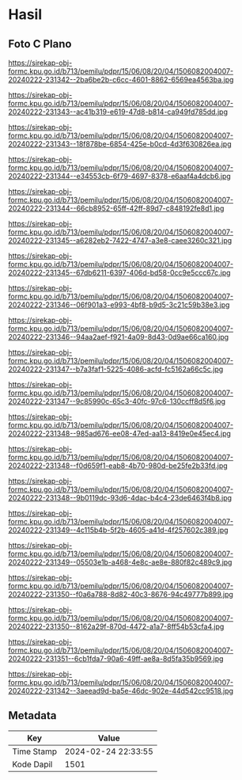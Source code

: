 # Hasil

## Foto C Plano

https://sirekap-obj-formc.kpu.go.id/b713/pemilu/pdpr/15/06/08/20/04/1506082004007-20240222-231342--2ba6be2b-c6cc-4601-8862-6569ea4563ba.jpg

https://sirekap-obj-formc.kpu.go.id/b713/pemilu/pdpr/15/06/08/20/04/1506082004007-20240222-231343--ac41b319-e619-47d8-b814-ca949fd785dd.jpg

https://sirekap-obj-formc.kpu.go.id/b713/pemilu/pdpr/15/06/08/20/04/1506082004007-20240222-231343--18f878be-6854-425e-b0cd-4d3f630826ea.jpg

https://sirekap-obj-formc.kpu.go.id/b713/pemilu/pdpr/15/06/08/20/04/1506082004007-20240222-231344--e34553cb-6f79-4697-8378-e6aaf4a4dcb6.jpg

https://sirekap-obj-formc.kpu.go.id/b713/pemilu/pdpr/15/06/08/20/04/1506082004007-20240222-231344--66cb8952-65ff-42ff-89d7-c848192fe8d1.jpg

https://sirekap-obj-formc.kpu.go.id/b713/pemilu/pdpr/15/06/08/20/04/1506082004007-20240222-231345--a6282eb2-7422-4747-a3e8-caee3260c321.jpg

https://sirekap-obj-formc.kpu.go.id/b713/pemilu/pdpr/15/06/08/20/04/1506082004007-20240222-231345--67db6211-6397-406d-bd58-0cc9e5ccc67c.jpg

https://sirekap-obj-formc.kpu.go.id/b713/pemilu/pdpr/15/06/08/20/04/1506082004007-20240222-231346--06f901a3-e993-4bf8-b9d5-3c21c59b38e3.jpg

https://sirekap-obj-formc.kpu.go.id/b713/pemilu/pdpr/15/06/08/20/04/1506082004007-20240222-231346--94aa2aef-f921-4a09-8d43-0d9ae66ca160.jpg

https://sirekap-obj-formc.kpu.go.id/b713/pemilu/pdpr/15/06/08/20/04/1506082004007-20240222-231347--b7a3faf1-5225-4086-acfd-fc5162a66c5c.jpg

https://sirekap-obj-formc.kpu.go.id/b713/pemilu/pdpr/15/06/08/20/04/1506082004007-20240222-231347--9c85990c-65c3-40fc-97c6-130ccff8d5f6.jpg

https://sirekap-obj-formc.kpu.go.id/b713/pemilu/pdpr/15/06/08/20/04/1506082004007-20240222-231348--985ad676-ee08-47ed-aa13-8419e0e45ec4.jpg

https://sirekap-obj-formc.kpu.go.id/b713/pemilu/pdpr/15/06/08/20/04/1506082004007-20240222-231348--f0d659f1-eab8-4b70-980d-be25fe2b33fd.jpg

https://sirekap-obj-formc.kpu.go.id/b713/pemilu/pdpr/15/06/08/20/04/1506082004007-20240222-231348--9b0119dc-93d6-4dac-b4c4-23de6463f4b8.jpg

https://sirekap-obj-formc.kpu.go.id/b713/pemilu/pdpr/15/06/08/20/04/1506082004007-20240222-231349--4c115b4b-5f2b-4605-a41d-4f257602c389.jpg

https://sirekap-obj-formc.kpu.go.id/b713/pemilu/pdpr/15/06/08/20/04/1506082004007-20240222-231349--05503e1b-a468-4e8c-ae8e-880f82c489c9.jpg

https://sirekap-obj-formc.kpu.go.id/b713/pemilu/pdpr/15/06/08/20/04/1506082004007-20240222-231350--f0a6a788-8d82-40c3-8676-94c49777b899.jpg

https://sirekap-obj-formc.kpu.go.id/b713/pemilu/pdpr/15/06/08/20/04/1506082004007-20240222-231350--8162a29f-870d-4472-a1a7-8ff54b53cfa4.jpg

https://sirekap-obj-formc.kpu.go.id/b713/pemilu/pdpr/15/06/08/20/04/1506082004007-20240222-231351--6cb1fda7-90a6-49ff-ae8a-8d5fa35b9569.jpg

https://sirekap-obj-formc.kpu.go.id/b713/pemilu/pdpr/15/06/08/20/04/1506082004007-20240222-231342--3aeead9d-ba5e-46dc-902e-44d542cc9518.jpg


## Metadata

| Key        | Value               |
| ---------- | ------------------- |
| Time Stamp | 2024-02-24 22:33:55 |
| Kode Dapil | 1501                |



